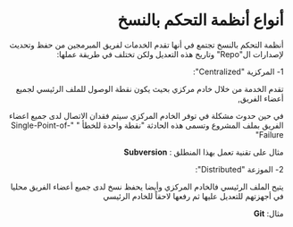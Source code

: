 <div dir="rtl">


# أنواع أنظمة التحكم بالنسخ
أنظمة التحكم بالنسخ تجتمع في أنها تقدم  الخدمات لفريق المبرمجين من حفظ وتحديث لإصدارات ال"Repo" وتاريخ هذه التعديل ولكن تختلف في طريقة عملها: 


1- المركزية "Centralized":

تقدم الخدمة من خلال خادم مركزي بحيث يكون نقطة الوصول للملف الرئيسي لجميع  أعضاء الفريق,

في حين حدوث مشكلة  في توفر الخادم المركزي سيتم فقدان الاتصال لدى جميع اعضاء الفريق بملف المشروع وتسمى هذه الحادثة "نقطة واحدة للخطأ " "Single-Point-of-Failure"

مثال على تقنية تعمل بهذا المنطلق : **Subversion** 


2- الموزعة "Distributed":

 يتيح الملف الرئيسي فالخادم المركزي وأيضا يحفظ نسخ لدى جميع أعضاء الفريق 
 محليا في أجهزتهم للتعديل عليها ثم رفعها لاحقاً للخادم الرئيسي
 
 مثال: **Git**



</div>